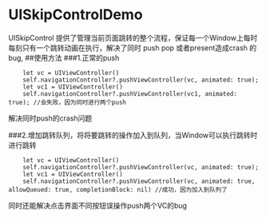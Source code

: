 
# UISkipControlDemo
  UISkipControl 提供了管理当前页面跳转的整个流程，保证每一个Window上每时每刻只有一个跳转动画在执行，解决了同时 push pop 或者present造成crash
  的bug,
##使用方法
###1.正常的push
  
        let vc = UIViewController()
        self.navigationController?.pushViewController(vc, animated: true);
        let vc1 = UIViewController()
        self.navigationController?.pushViewController(vc1, animated: true); //会失败，因为同时进行两个push

  解决同时push的crash问题
  
###2.增加跳转队列，将将要跳转的操作加入到队列，当Window可以执行跳转时进行跳转
  
        let vc = UIViewController()
        self.navigationController?.pushViewController(vc, animated: true);
        let vc1 = UIViewController()
        self.navigationController?.pushViewController(vc, animated: true, allowQueued: true, completionBlock: nil) //成功，因为加入到队列了
  
  同时还能解决点击界面不同按钮误操作push两个VC的bug
  
